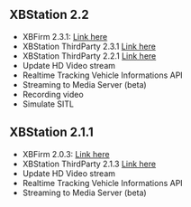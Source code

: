 ## XBStation 2.2

-   XBFirm 2.3.1: [Link here](https://www.mediafire.com/file/vje4ewaa9gjyh1w/XBFirm_Buster_2.3.1.2.zip)
-   XBStation ThirdParty 2.3.1 [Link here](https://www.mediafire.com/file/7moxzabtsqh6iqw/XBStation_Thirdparty_2.3.1.zip/file)
-   XBStation ThirdParty 2.2.1 [Link here](http://www.mediafire.com/file/tz37obysaf0ew6j/XBStationThirdParty-2.2.1.zip/file)
-   Update HD Video stream
-   Realtime Tracking Vehicle Informations API
-   Streaming to Media Server (beta)
-   Recording video
-   Simulate SITL

## XBStation 2.1.1

-   XBFirm 2.0.3: [Link here](http://www.mediafire.com/file/nxrt0ogcmiiwh34/XBStation-Buster-2.0.3.zip/file)
-   XBStation ThirdParty 2.1.3 [Link here](https://www.mediafire.com/file/cdt1028m8xvb4sl/XBStation_ThirdParty_2.1.3.zip/file)
-   Update HD Video stream
-   Realtime Tracking Vehicle Informations API
-   Streaming to Media Server (beta)

